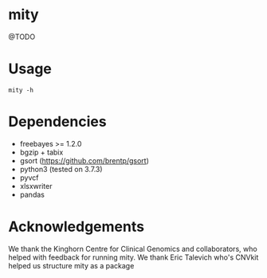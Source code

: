 # mity
@TODO

# Usage
    mity -h

# Dependencies
* freebayes >= 1.2.0
* bgzip + tabix
* gsort (https://github.com/brentp/gsort)
* python3 (tested on 3.7.3)
* pyvcf
* xlsxwriter
* pandas

# Acknowledgements
We thank the Kinghorn Centre for Clinical Genomics and collaborators, who helped
with feedback for running mity. 
We thank Eric Talevich who's CNVkit helped us structure mity as a package
